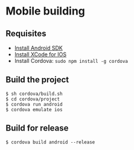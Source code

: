 # Mobile building

## Requisites
* [Install Android SDK](https://developer.android.com/sdk/installing/index.html?pkg=tools)
* [Install XCode for IOS](https://itunes.apple.com/en/app/xcode/id497799835?mt=12)
* Install Cordova: ``sudo npm install -g cordova``

## Build the project

    $ sh cordova/build.sh
    $ cd cordova/project
    $ cordova run android
    $ cordova emulate ios

## Build for release

    $ cordova build android --release
